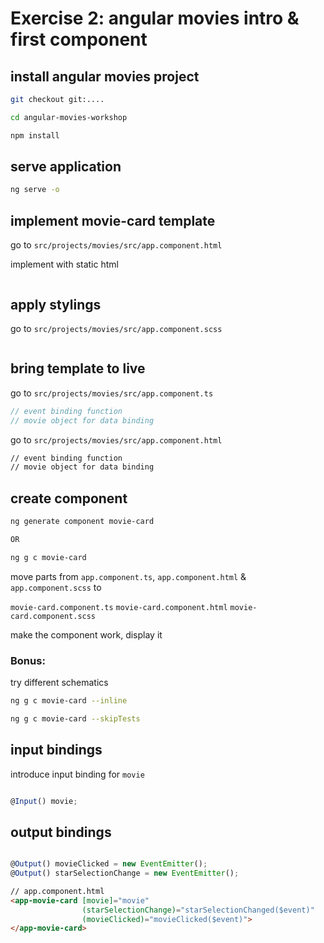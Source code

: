 # Exercise 2: angular movies intro & first component

## install angular movies project

```bash
git checkout git:....

cd angular-movies-workshop

npm install
```

## serve application

```bash
ng serve -o
```

## implement movie-card template

go to `src/projects/movies/src/app.component.html`

implement with static html

```html

```

## apply stylings

go to `src/projects/movies/src/app.component.scss`

```scss

```

## bring template to live

go to `src/projects/movies/src/app.component.ts`

```ts
// event binding function
// movie object for data binding
```

go to `src/projects/movies/src/app.component.html`

```html
// event binding function
// movie object for data binding
```

## create component

```bash
ng generate component movie-card

OR

ng g c movie-card
```

move parts from `app.component.ts`, `app.component.html` & `app.component.scss`
to

`movie-card.component.ts`
`movie-card.component.html`
`movie-card.component.scss`

make the component work, display it

### Bonus:

try different schematics

```bash
ng g c movie-card --inline

ng g c movie-card --skipTests

```

## input bindings

introduce input binding for `movie`

```ts

@Input() movie;

```

## output bindings

```ts

@Output() movieClicked = new EventEmitter();
@Output() starSelectionChange = new EventEmitter();

```

```html
// app.component.html
<app-movie-card [movie]="movie"
                (starSelectionChange)="starSelectionChanged($event)"
                (movieClicked)="movieClicked($event)">
</app-movie-card>
```
